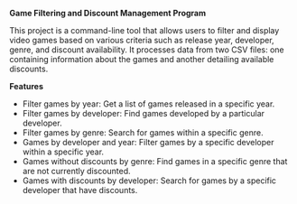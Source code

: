 **Game Filtering and Discount Management Program**

This project is a command-line tool that allows users to filter and display video games based on various criteria such as release year, developer, genre, and discount availability. It processes data from two CSV files: one containing information about the games and another detailing available discounts.

**Features**
- Filter games by year: Get a list of games released in a specific year.
- Filter games by developer: Find games developed by a particular developer.
- Filter games by genre: Search for games within a specific genre.
- Games by developer and year: Filter games by a specific developer within a specific year.
- Games without discounts by genre: Find games in a specific genre that are not currently discounted.
- Games with discounts by developer: Search for games by a specific developer that have discounts.
